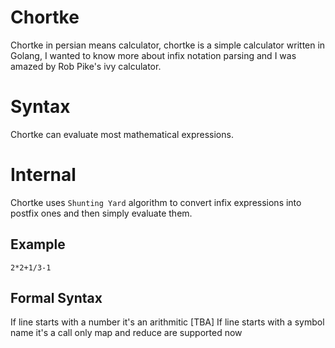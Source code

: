 # Chortke
Chortke in persian means calculator, chortke is a simple calculator written in Golang, I wanted to know more about infix notation parsing and I was amazed by Rob Pike's ivy calculator.

# Syntax
Chortke can evaluate most mathematical expressions.


# Internal
Chortke uses `Shunting Yard` algorithm to convert infix expressions into postfix ones and then simply evaluate them.
## Example
```
2*2+1/3-1
```

## Formal Syntax
If line starts with a number it's an arithmitic
[TBA] If line starts with a symbol name it's a call
only map and reduce are supported now


